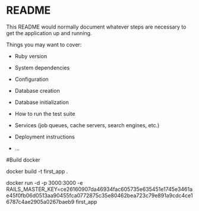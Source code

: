 # README

This README would normally document whatever steps are necessary to get the
application up and running.

Things you may want to cover:

* Ruby version

* System dependencies

* Configuration

* Database creation

* Database initialization

* How to run the test suite

* Services (job queues, cache servers, search engines, etc.)

* Deployment instructions

* ...

#Build docker

docker build -t first_app .

docker run -d -p 3000:3000 -e RAILS_MASTER_KEY=ce26160907da46934fac605735e635451e1745e3461ae45f0fb06d0513aa90455fca0772875c35e80462bea723c79e891a9cdc4ce16787c4ae2905a0267baeb9 first_app


